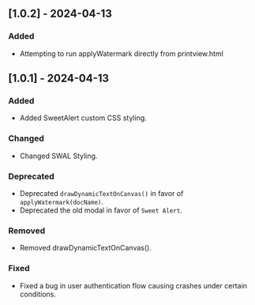 ## [1.0.2] - 2024-04-13
### Added
- Attempting to run applyWatermark directly from printview.html

## [1.0.1] - 2024-04-13
### Added
- Added SweetAlert custom CSS styling.

### Changed
- Changed SWAL Styling.

### Deprecated
- Deprecated `drawDynamicTextOnCanvas()` in favor of `applyWatermark(docName)`.
- Deprecated the old modal in favor of `Sweet Alert`.

### Removed
- Removed drawDynamicTextOnCanvas().

### Fixed
- Fixed a bug in user authentication flow causing crashes under certain conditions.